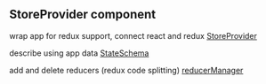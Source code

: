 ## StoreProvider component

wrap app for redux support, connect react and redux
[StoreProvider](./UI/StoreProvider.tsx)

describe using app data
[StateSchema](./Config/StateSchema.ts)

add and delete reducers (redux code splitting)
[reducerManager](./Config/reducerManager.ts)